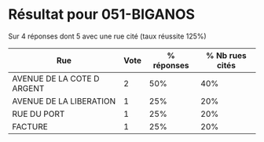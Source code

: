 # Résultat pour 051-BIGANOS

Sur 4 réponses dont 5 avec une rue cité (taux réussite 125%)

| Rue | Vote | % réponses | % Nb rues cités|
|-----|------|------------|----------------|
| AVENUE DE LA COTE D ARGENT | 2 | 50% | 40%|
| AVENUE DE LA LIBERATION | 1 | 25% | 20%|
| RUE DU PORT | 1 | 25% | 20%|
| FACTURE | 1 | 25% | 20%|
